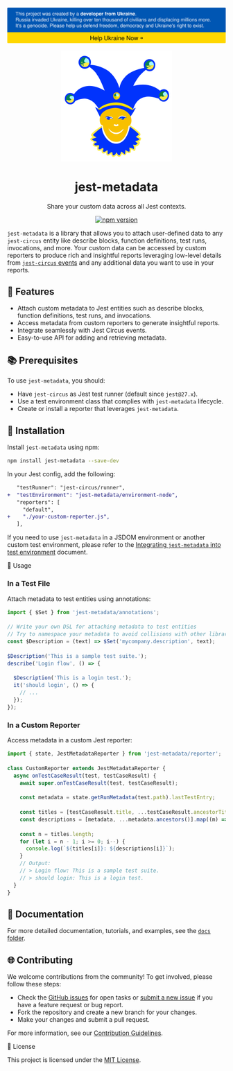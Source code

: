 [![Stand With Ukraine](https://raw.githubusercontent.com/vshymanskyy/StandWithUkraine/main/banner-direct-single.svg)](https://stand-with-ukraine.pp.ua)

<div align="center">

<img src="images/logo.png" width=256 height=256 />
  
# jest-metadata

Share your custom data across all Jest contexts.

[![npm version](https://badge.fury.io/js/jest-metadata.svg)](https://badge.fury.io/js/jest-metadata)

</div>

`jest-metadata` is a library that allows you to attach user-defined data to any `jest-circus` entity like describe blocks, function definitions, test runs, invocations, and more. Your custom data can be accessed by custom reporters to produce rich and insightful reports leveraging low-level details from [`jest-circus` events](https://github.com/facebook/jest/blob/8433c5cbcbf139d5174bf254996f9f02297a97c5/packages/jest-types/src/Circus.ts#L43) and any additional data you want to use in your reports.

## 🌟 Features

* Attach custom metadata to Jest entities such as describe blocks, function definitions, test runs, and invocations.
* Access metadata from custom reporters to generate insightful reports.
* Integrate seamlessly with Jest Circus events.
* Easy-to-use API for adding and retrieving metadata.

## 📚 Prerequisites

To use `jest-metadata`, you should:

* Have `jest-circus` as Jest test runner (default since `jest@27.x`).
* Use a test environment class that complies with `jest-metadata` lifecycle.
* Create or install a reporter that leverages `jest-metadata`.

## 🚀 Installation

Install `jest-metadata` using npm:

```bash
npm install jest-metadata --save-dev
```

In your Jest config, add the following:

```diff
   "testRunner": "jest-circus/runner",
+  "testEnvironment": "jest-metadata/environment-node",
   "reporters": [
     "default",
+    "./your-custom-reporter.js",
   ],
```

If you need to use `jest-metadata` in a JSDOM environment or another custom test environment, please refer to the [Integrating `jest-metadata` into test environment](jest-environment.md) document.

📖 Usage

### In a Test File

Attach metadata to test entities using annotations:

```js
import { $Set } from 'jest-metadata/annotations';

// Write your own DSL for attaching metadata to test entities
// Try to namespace your metadata to avoid collisions with other libraries
const $Description = (text) => $Set('mycompany.description', text);

$Description('This is a sample test suite.');
describe('Login flow', () => {

  $Description('This is a login test.');
  it('should login', () => {
    // ...
  });
});
```

### In a Custom Reporter

Access metadata in a custom Jest reporter:

```js
import { state, JestMetadataReporter } from 'jest-metadata/reporter';

class CustomReporter extends JestMetadataReporter {
  async onTestCaseResult(test, testCaseResult) {
    await super.onTestCaseResult(test, testCaseResult);

    const metadata = state.getRunMetadata(test.path).lastTestEntry;

    const titles = [testCaseResult.title, ...testCaseResult.ancestorTitles.slice().reverse()];
    const descriptions = [metadata, ...metadata.ancestors()].map((m) => m.get('mycompany.description', ''));

    const n = titles.length;
    for (let i = n - 1; i >= 0; i--) {
      console.log(`${titles[i]}: ${descriptions[i]}`);
    }
    // Output:
    // > Login flow: This is a sample test suite.
    // > should login: This is a login test.
  }
}
```

## 📄 Documentation

For more detailed documentation, tutorials, and examples, see the [`docs` folder].

## 🌐 Contributing

We welcome contributions from the community! To get involved, please follow these steps:

* Check the [GitHub issues] for open tasks or [submit a new issue] if you have a feature request or bug report.
* Fork the repository and create a new branch for your changes.
* Make your changes and submit a pull request.

For more information, see our [Contribution Guidelines].

📃 License

This project is licensed under the [MIT License].

[`docs` folder]: ./
[GitHub issues]: https://github.com/wix-incubator/jest-metadata/issues
[submit a new issue]: https://github.com/wix-incubator/jest-metadata/issues/new
[Contribution Guidelines]: ./CONTRIBUTING.md
[MIT License]: ../LICENSE
